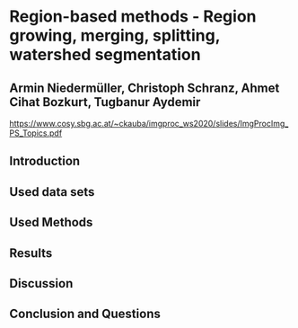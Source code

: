 # Region-based methods - Region growing, merging, splitting, watershed segmentation
## Armin Niedermüller, Christoph Schranz, Ahmet Cihat Bozkurt, Tugbanur Aydemir

https://www.cosy.sbg.ac.at/~ckauba/imgproc_ws2020/slides/ImgProcImg_PS_Topics.pdf

## Introduction 
## Used data sets
## Used Methods
## Results
## Discussion
## Conclusion and Questions
